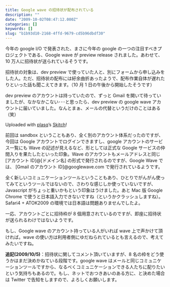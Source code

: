 ```yaml
---
title: Google wave の招待状が配布されている
description: ""
date: "2009-10-02T08:47:12.000Z"
categories: []
keywords: []
slug: "b1b93d10-2168-4ffd-9679-cd5b96dbdf30"
---
```


今年の google I/O で発表された、まさに今年の google の一つの注目すべきプロジェクトである、Google wave が preview release されました。あわせて、10 万人に招待状が送られているそうです。

招待状の対象は、dev preview で使っていた人と、別にフォームから申し込みをした人。ただ、招待状の配布には紆余曲折あったようで、配布作業自体が遅れたりといった話も聞こえてきます。（10 月 1 日の午後から開始したそうです）

dev preview のアカウントは持っていたので、ずっと Gmail を開いて待っていましたが、なかなかこない･･･と思ったら、dev preview の google wave アカウントに届いていました。なんとまぁ、メールの代替というだけのことはある（笑）

Uploaded with [plasq](http://plasq.com/)’s [Skitch](http://skitch.com)!

前回は sandbox ということもあり、全く別のアカウント体系だったのですが、今回は Google アカウントでログインできますし、google アカウントのサービス一覧にも Wave の記述が見えるなど、形としては正式な Google サービスの仲間入りを果たしたといった印象。Wave のアカウントもメールアドレスと同じ \[アカウント ID\]@\[ドメイン名\] の形式で発行されるのですが、Google Wave では、 \[Gmail のアカウント ID\]@googlewave.com で発行されているようです。

全く新しいコミュニケーションツールということもあり、ひとりでがんがん使ってみてというツールではないので、さわりな感じしか使っていないですが、Javascript がちょっと重いかもという印象はうけました。あと Mac 版 Google Chrome で使うと日本語入力できないですね（というかクラッシュしますね）。Safari4 + ATOK2009 の環境では日本語は問題ありませんでしたよ。

一応、アカウントごとに招待枠が 8 個用意されているのですが、即座に招待状が送られるわけではないようです。

もし、Google wave のアカウント持っている人がいれば wave 上で声かけて頂ければ。wave の使い方は利用者側にゆだねられているとも言えるので、考えてみたいですね。

**追記(2009/10/5)**：招待状に関してコメント頂いていますが、8 名の枠をどう使うかはまだ決めかねている段階です。google wave はメールと同じコミュニケーションツールですから、なるべくコミュニケーションできる人たちに配りたいという気持ちもあるので。もし、ネットでおつきあいのある方に、と決めた場合は Twitter で告知をしますので、よろしくお願いします。
